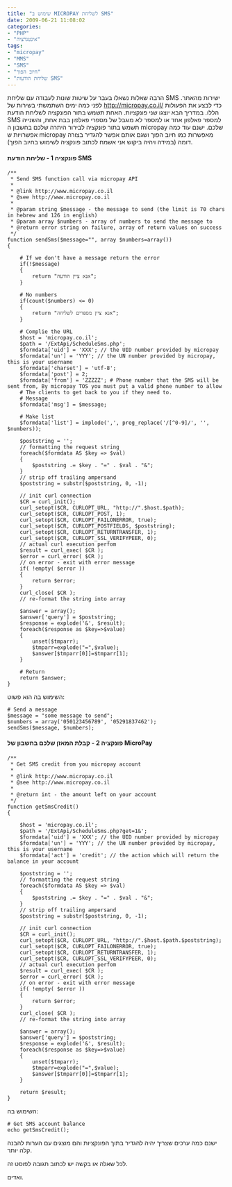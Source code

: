 ```yaml
---
title: "שימוש ב MICROPAY לשליחת SMS"
date: 2009-06-21 11:08:02
categories: 
- "PHP"
- "אינטגרציה"
tags: 
- "micropay"
- "MMS"
- "SMS"
- "חיוב הפוך"
- "שליחת הודעות SMS"
---
```


הרבה שאלות נשאלו בעבר על שיטות שונות לעבודה עם שליחת SMS ישירות מהאתר. לפני כמה ימים השתמשתי בשירות של <a href="http://micropay.co.il/" target="_blank">http://micropay.co.il/</a> כדי לבצע את הפעולות הללו. במדריך הבא יוצגו שני פונקציות. האחת תשמש בתור הפונקציה לשליחת הודעת SMS למספר פאלפון אחד או למספר לא מוגבל של מספרי פאלפון בבת אחת, והשנייה תשמש בתור פונקציה לבירור היתרה שלכם בחשבון ה micropay שלכם. ישנם עוד כמה אפשרויות ש micropay מאפשרות כמו חיוב הפוך ושגם אותם אפשר להגדיר בצורה דומה (במידה ויהיה ביקוש אני אשמח לכתוב פונקציה לשימוש בחיוב הפוך).
<h4><strong>פונקציה 1 - שליחת הודעת SMS</strong></h4>

```
/**
 * Send SMS function call via micropay API
 *
 * @link http://www.micropay.co.il
 * @see http://www.micropay.co.il
 *
 * @param string $message - the message to send (the limit is 70 chars in hebrew and 126 in english)
 * @param array $numbers - array of numbers to send the message to
 * @return error string on failure, array of return values on success
 */
function sendSms($message="", array $numbers=array())
{

    # If we don't have a message return the error
    if(!$message)
    {
        return "אנא ציין הודעה";
    }

    # No numbers
    if(count($numbers) <= 0)
    {
        return "אנא ציין מספרים לשליחה";
    }

    # Complie the URL
    $host = 'micropay.co.il';
    $path = '/ExtApi/ScheduleSms.php';
    $formdata['uid'] = 'XXX'; // the UID number provided by micropay
    $formdata['un'] = 'YYY'; // the UN number provided by micropay, this is your username
    $formdata['charset'] = 'utf-8';
    $formdata['post'] = 2;
    $formdata['from'] = 'ZZZZZ'; # Phone number that the SMS will be sent from, By micropay TOS you must put a valid phone number to allow
    # The clients to get back to you if they need to.
    # Message
    $formdata['msg'] = $message;

    # Make list
    $formdata['list'] = implode(',', preg_replace('/[^0-9]/', '', $numbers));

    $poststring = '';
    // formatting the request string
    foreach($formdata AS $key => $val)
    {
        $poststring .= $key . "=" . $val . "&";
    }
    // strip off trailing ampersand
    $poststring = substr($poststring, 0, -1);

    // init curl connection
    $CR = curl_init();
    curl_setopt($CR, CURLOPT_URL, "http://".$host.$path);
    curl_setopt($CR, CURLOPT_POST, 1);
    curl_setopt($CR, CURLOPT_FAILONERROR, true);
    curl_setopt($CR, CURLOPT_POSTFIELDS, $poststring);
    curl_setopt($CR, CURLOPT_RETURNTRANSFER, 1);
    curl_setopt($CR, CURLOPT_SSL_VERIFYPEER, 0);
    // actual curl execution perfom
    $result = curl_exec( $CR );
    $error = curl_error( $CR );
    // on error - exit with error message
    if( !empty( $error ))
    {
        return $error;
    }
    curl_close( $CR );
    // re-format the string into array

    $answer = array();
    $answer['query'] = $poststring;
    $response = explode('&', $result);
    foreach($response as $key=>$value)
    {
        unset($tmparr);
        $tmparr=explode("=",$value);
        $answer[$tmparr[0]]=$tmparr[1];
    }

    # Return
    return $answer;
}
```

השימוש בה הוא פשוט:

```
# Send a message
$message = "some message to send";
$numbers = array('050123456789', '05291837462');
sendSms($message, $numbers);
```


<h4><strong>פונקציה 2 - קבלת המאזן שלכם בחשבון של MicroPay</strong></h4>
<h4></h4>

```
/**
 * Get SMS credit from you micropay account
 *
 * @link http://www.micropay.co.il
 * @see http://www.micropay.co.il
 *
 * @return int - the amount left on your account
 */
function getSmsCredit()
{

    $host = 'micropay.co.il';
    $path = '/ExtApi/ScheduleSms.php?get=1&';
    $formdata['uid'] = 'XXX'; // the UID number provided by micropay
    $formdata['un'] = 'YYY'; // the UN number provided by micropay, this is your username
    $formdata['act'] = 'credit'; // the action which will return the balance in your account

    $poststring = '';
    // formatting the request string
    foreach($formdata AS $key => $val)
    {
        $poststring .= $key . "=" . $val . "&";
    }
    // strip off trailing ampersand
    $poststring = substr($poststring, 0, -1);

    // init curl connection
    $CR = curl_init();
    curl_setopt($CR, CURLOPT_URL, "http://".$host.$path.$poststring);
    curl_setopt($CR, CURLOPT_FAILONERROR, true);
    curl_setopt($CR, CURLOPT_RETURNTRANSFER, 1);
    curl_setopt($CR, CURLOPT_SSL_VERIFYPEER, 0);
    // actual curl execution perfom
    $result = curl_exec( $CR );
    $error = curl_error( $CR );
    // on error - exit with error message
    if( !empty( $error ))
    {
        return $error;
    }
    curl_close( $CR );
    // re-format the string into array

    $answer = array();
    $answer['query'] = $poststring;
    $response = explode('&', $result);
    foreach($response as $key=>$value)
    {
        unset($tmparr);
        $tmparr=explode("=",$value);
        $answer[$tmparr[0]]=$tmparr[1];
    }

    return $result;
}
```

השימוש בה:

```
# Get SMS account balance
echo getSmsCredit();
```

ישנם כמה ערכים שצריך יהיה להגדיר בתוך הפונקציות והם מוצגים עם הערות להבנה קלה יותר.

לכל שאלה או בקשה יש לכתוב תגובה לפוסט זה.

ואדים.

